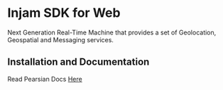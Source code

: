 # Injam SDK for Web

Next Generation Real-Time Machine that provides a set of Geolocation, Geospatial and Messaging services.

## Installation and Documentation
Read Pearsian Docs [Here](https://injam.io/docs/)
